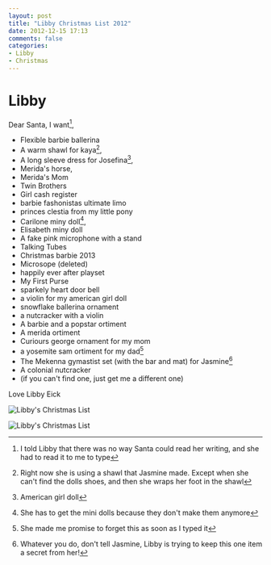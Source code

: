 ```yaml
---
layout: post
title: "Libby Christmas List 2012"
date: 2012-12-15 17:13
comments: false
categories: 
- Libby
- Christmas
---
```

# Libby

Dear Santa, I want[^1],

* Flexible barbie ballerina
* A warm shawl for kaya[^2],
* A long sleeve dress for Josefina[^3],
* Merida's horse,
* Merida's Mom
* Twin Brothers
* Girl cash register
* barbie fashonistas ultimate limo
* princes clestia from my little pony
* Carilone miny doll[^4],
* Elisabeth miny doll
* A fake pink microphone with a stand
* Talking Tubes
* Christmas barbie 2013
* Microsope (deleted)
* happily ever after playset
* My First Purse
* sparkely heart door bell
* a violin for my american girl doll
* snowflake ballerina ornament
* a nutcracker with a violin
* A barbie and a popstar ortiment 
* A merida ortiment
* Curiours george ornament for my mom
* a yosemite sam ortiment for my dad[^5]
* The Mekenna gymastist set (with the bar and mat) for Jasmine[^6]
* A colonial nutcracker
* (if you can't find one, just get me a different one)

Love
Libby Eick

![Libby's Christmas List](http://media.eick.us/media/photographs/2012/2012-12-08/LibbyChristmasListpage1.jpg)


![Libby's Christmas List](http://media.eick.us/media/photographs/2012/2012-12-08/LibbyChristmasListpage2.jpg)


[^1]: I told Libby that there was no way Santa could read her writing, and she had to read it to me to type

[^2]: Right now she is using a shawl that Jasmine made.  Except when she can't find the dolls shoes, and then she wraps her foot in the shawl

[^3]: American girl doll

[^4]: She has to get the mini dolls because they don't make them anymore

[^5]: She made me promise to forget this as soon as I typed it

[^6]: Whatever you do, don't tell Jasmine, Libby is trying to keep this one item a secret from her!
